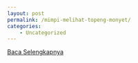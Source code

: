 ```yaml
---
layout: post
permalink: /mimpi-melihat-topeng-monyet/
categories:
    - Uncategorized
---
```


[Baca Selengkapnya](/10)